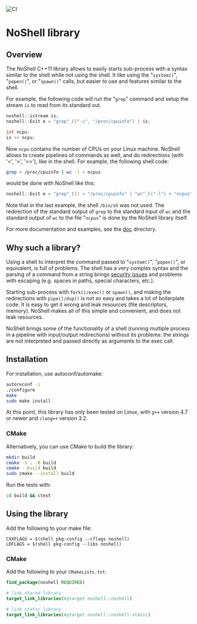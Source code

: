 ![CI](https://github.com/github/docs/actions/workflows/c-cpp.yml/badge.svg)

# NoShell library

## Overview

The NoShell C++11 library allows to easily starts sub-process with a
syntax similar to the shell while not using the shell. It like using
the "`system()`", "`popen()`", or "`spawn()`" calls, but easier to use
and features similar to the shell.

For example, the following code will run the "`grep`" command and
setup the stream `is` to read from its standard out.

```cpp
noshell::istream is;
noshell::Exit e = "grep"_C("-c", "/proc/cpuinfo") | is;

int ncpu;
is >> ncpu;
```

Now `ncpu` contains the number of CPUs on your Linux machine. NoShell
allows to create pipelines of commands as well, and do redirections
(with '<', '>', '>>'), like in the shell. For example, the following shell code:

```sh
grep < /proc/cpuinfo | wc -l > ncpus
```

would be done with NoShell like this:

```cpp
noshell::Exit e = "grep"_C() < "/proc/cpuinfo" | "wc"_C("-l") > "ncpus";
```

Note that in the last example, the shell `/bin/sh` was not used. The
redirection of the standard output of `grep` to the standard input of
`wc` and the standard output of `wc` to the file "`ncpus`" is done by
the NoShell library itself.

For more documentation and examples, see the [doc][github doc] directory.

[github doc]: https://github.com/gmarcais/NoShell/tree/master/doc

## Why such a library?

Using a shell to interpret the command passed to "`system()`",
"`popen()`", or equivalent, is full of problems. The shell has a very
complex syntax and the parsing of a command from a string brings
[security issues][shell shock] and problems with escaping (e.g. spaces in paths,
special characters, etc.).

Starting sub-process with `fork()/exec()` or `spawn()`, and making the
redirections with `pipe()/dup()` is not so easy and takes a lot of
boilerplate code. It is easy to get it wrong and leak resources (file
descriptors, memory). NoShell makes all of this simple and convenient,
and does not leak resources.

NoShell brings some of the functionality of a shell (running multiple
process in a pipeline with input/output redirections) without its
problems: the strings are not interpreted and passed directly as
arguments to the exec call.

[shell shock]: http://en.wikipedia.org/wiki/Shellshock_(software_bug) "Shellshock"

## Installation

For installation, use autoconf/automake:

```sh
autoreconf -i
./configure
make
sudo make install
```

At this point, this library has only been tested on Linux, with `g++`
version 4.7 or newer and `clang++` version 3.2.

### CMake

Alternatively, you can use CMake to build the library:

```sh
mkdir build
cmake -S . -B build
cmake --build build
sudo cmake --install build
```

Run the tests with:

```sh
cd build && ctest
```

## Using the library

Add the following to your make file:

```make
CXXFLAGS = $(shell pkg-config --cflags noshell)
LDFLAGS = $(shell pkg-config --libs noshell)
```

### CMake

Add the following to your `CMakeLists.txt`:

```cmake
find_package(noshell REQUIRED)

# link shared library
target_link_libraries(mytarget noshell::noshell)

# link static library
target_link_libraries(mytarget noshell::noshell-static)
```
